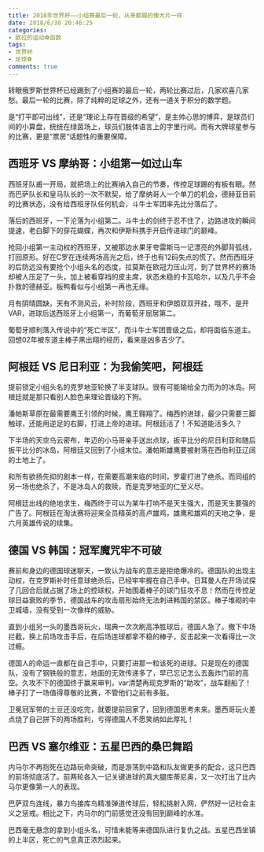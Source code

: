 ```yaml
---
title: 2018年世界杯——小组赛最后一轮，从来都踢的像大片一样
date: 2018/6/30 20:46:25
categories:
- 欧拉的运动⚽️函数
tags:
- 世界杯
- 足球⚽️
comments: true
---
```


转眼俄罗斯世界杯已经踢到了小组赛的最后一轮，两轮比赛过后，几家欢喜几家愁。最后一轮的比赛，除了纯粹的足球之外，还有一道关于积分的数学题。

是“打平即可出线”，还是“理论上存在晋级的希望”，是主帅心思的博弈，是球员们间的小算盘，统统在绿茵场上，球员们肢体语言上的字里行间。而有大牌球星参与的比赛，更是“票房”话题性的重要保障。

## 西班牙 VS 摩纳哥：小组第一如过山车

西班牙队甫一开局，就把场上的比赛纳入自己的节奏，传控足球踢的有板有眼。然而巴萨队长和皇马队长的一次不默契，给了摩纳哥人一个单刀的机会，德赫亚目前的比赛状态，没有给西班牙队任何机会，斗牛士军团率先比分落后了。

落后的西班牙，一下沦落为小组第二。斗牛士的剑终于忍不住了，边路进攻的瞬间提速，老白脚下的穿花蝴蝶，再次和伊斯科携手开启传进球门的巅峰。

抢回小组第一主动权的西班牙，又被那边水果牙夸雷斯马一记漂亮的外脚背弧线，打回原形。好在C罗在连续两场高光之后，终于也有12码失点的慌了。然而西班牙的后防远没有要抢个小组头名的态度，拉莫斯在欧冠力压山河，到了世界杯的赛场却被人压足了一头，加上被看穿裆的皮主席，状态未稳的卡瓦哈尔，以及几乎不会扑救的德赫亚。板鸭看似与小组第一再也无缘。

月有阴晴圆缺，天有不测风云，补时阶段，西班牙和伊朗双双开挂，哦不，是开VAR，进球后送西班牙上小组第一，而葡萄牙屈居第二。

葡萄牙顺利落入传说中的“死亡半区”，而斗牛士军团晋级之后，却将面临东道主。回想02年被东道主棒子黑出翔的经历，看来是凶多吉少了。

## 阿根廷 VS 尼日利亚：为我偷笑吧，阿根廷

提前锁定小组头名的克罗地亚轮换了半支球队。很有可能输给全力而为的冰岛。阿根廷就是那只看别人脸色来理论晋级的下狗。

潘帕斯草原在最需要鹰王引领的时候，鹰王翱翔了。梅西的进球，最少只需要三脚触球，还能用逆足的右脚，打进上帝的进球。阿根廷活了！不知道能活多久？

下半场的天空乌云密布，年迈的小马哥亲手送出点球，扳平比分的尼日利亚和随后扳平比分的冰岛，阿根廷又回到了小组末位。潘帕斯雄鹰要被射落在西伯利亚辽阔的土地上了。

和所有欲扬先抑的剧本一样，在需要高潮来临的时间，罗霍打进了绝杀。而同组的另一场也绝杀了，不是冰岛人的救赎，而是克罗地亚的仁至义尽。

阿根廷出线的绝地求生，梅西终于可以为某牛打响不是天生强大，而是天生要强的广告了。阿根廷在淘汰赛将迎来全员精英的高卢雄鸡，雄鹰和雄鸡的天地之争，是六月英雄传说的续集。

## 德国 VS 韩国：冠军魔咒牢不可破

赛前和身边的德国球迷聊天，一致认为战车的意志是拒绝爆冷的。德国队的出现主动权，在克罗斯补时任意球绝杀后，已经牢牢握在自己手中。日耳曼人在开场试探了几回合后就占据了场上的控球权，开始围着棒子的球门狂攻不息！然而在传控足球日益衰败的季节，德国战车的攻击扇形始终无法刺进韩国的禁区。棒子堆砌的中卫城墙，没有受到一次像样的威胁。

直到小组另一头的墨西哥玩火，瑞典一次次刷高净胜球后，德国人急了。撤下中场拦截，换上前场攻击手后，在后场连球都拿不稳的棒子，反击起来一次看得比一次过瘾。

德国人的命运一直都在自己手中，只要打进那一粒该死的进球。只是现在的德国队，没有了钢铁般的意志，地面的无效传递多了，早已忘记怎么去轰炸门前的高空。久攻不下的德国终于赢来审判，var清楚再现克罗斯的“助攻”，战车翻船了！棒子打了一场值得尊敬的比赛，不管他们之前有多脏。

卫冕冠军带的土豆还没吃完，就要提前回家了，回到德国思考未来。墨西哥玩火差点烧了自己拼下的两场胜利，亏得德国人不愿笑纳如此厚礼！

## 巴西 VS 塞尔维亚：五星巴西的桑巴舞蹈

内马尔不再抱死在边路玩命突破，而是游荡到中路和队友做更多的配合，这只巴西的前场彻底活了。前两轮各入一记关键进球的真大腿库蒂尼奥，又一次打出了比内马尔更像第一人的表现。

巴萨双鸟连线，暴力鸟接库鸟精准弹道传球后，轻松挑射入网，俨然好一记社会主义之惩戒。相比之下，内马尔的门前感觉还没有回到巅峰的水准。

巴西毫无悬念的拿到小组头名，可惜未能等来德国队进行复仇之战。五星巴西坐镇的上半区，死亡的气息真正浓烈起来。